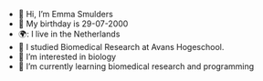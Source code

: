 - 👋 Hi, I’m Emma Smulders
- :birthday: My birthday is 29-07-2000
- 🌍: I live in the Netherlands
- :school: I studied Biomedical Research at Avans Hogeschool.
- 👀 I’m interested in biology
- 🌱 I’m currently learning biomedical research and programming

<!---
xEmz/xEmz is a ✨ special ✨ repository because its `README.md` (this file) appears on your GitHub profile.
You can click the Preview link to take a look at your changes.
--->
